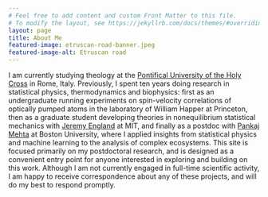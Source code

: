 ```yaml
---
# Feel free to add content and custom Front Matter to this file.
# To modify the layout, see https://jekyllrb.com/docs/themes/#overriding-theme-defaults
layout: page
title: About Me
featured-image: etruscan-road-banner.jpeg
featured-image-alt: Etruscan road
---
```


I am currently studying theology at the [Pontifical University of the Holy Cross][pusc] in Rome, Italy. Previously, I spent ten years doing research in statistical physics, thermodynamics and biophysics: first as an undergraduate running experiments on spin-velocity correlations of optically pumped atoms in the laboratory of William Happer at Princeton, then as a graduate student developing theories in nonequilibrium statistical mechanics with [Jeremy England][jeremy] at MIT, and finally as a postdoc with [Pankaj Mehta][pankaj] at Boston University, where I applied insights from statistical physics and machine learning to the analysis of complex ecosystems. This site is focused primarily on my postdoctoral research, and is designed as a convenient entry point for anyone interested in exploring and building on this work. Although I am not currently engaged in full-time scientific activity, I am happy to receive correspondence about any of these projects, and will do my best to respond promptly.

[brown]: http://users.ox.ac.uk/~brownhr/
[pusc]: https://en.pusc.it/
[pankaj]: http://physics.bu.edu/~pankajm/
[jeremy]: https://scholar.google.com/citations?hl=en&user=UnBLlzEAAAAJ&view_op=list_works&sortby=pubdate